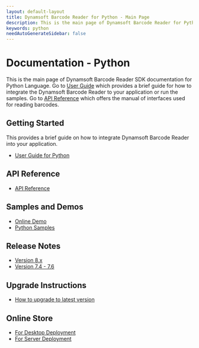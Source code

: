 ```yaml
---
layout: default-layout
title: Dynamsoft Barcode Reader for Python - Main Page
description: This is the main page of Dynamsoft Barcode Reader for Python SDK.
keywords: python
needAutoGenerateSidebar: false
---
```



# Documentation - Python
This is the main page of Dynamsoft Barcode Reader SDK documentation for Python Language. Go to [User Guide](#getting-started) which provides a brief guide for how to integrate the Dynamsoft Barcode Reader to your application or run the samples. Go to [API Reference](#api-reference) which offers the manual of interfaces used for reading barcodes.

## Getting Started

This provides a brief guide on how to integrate Dynamsoft Barcode Reader into your application.

- [User Guide for Python](user-guide.md)

## API Reference

- [API Reference](api-reference/index.md)

## Samples and Demos

- <a href="https://demo.dynamsoft.com/barcode-reader/" target="_blank">Online Demo</a>
- <a href="https://github.com/Dynamsoft/python-barcode/tree/master/samples" target="_blank">Python Samples</a>

## Release Notes

- [Version 8.x](release-notes/python-8.md)
- [Version 7.4 - 7.6](release-notes/python-7.md)

## Upgrade Instructions
- [How to upgrade to latest version](upgrade-instruction.md)

## Online Store

- <a href="https://www.dynamsoft.com/store/dynamsoft-barcode-reader/#desktop" target="_blank">For Desktop Deployment</a>
- <a href="https://www.dynamsoft.com/store/dynamsoft-barcode-reader/#server" target="_blank">For Server Deployment</a>


